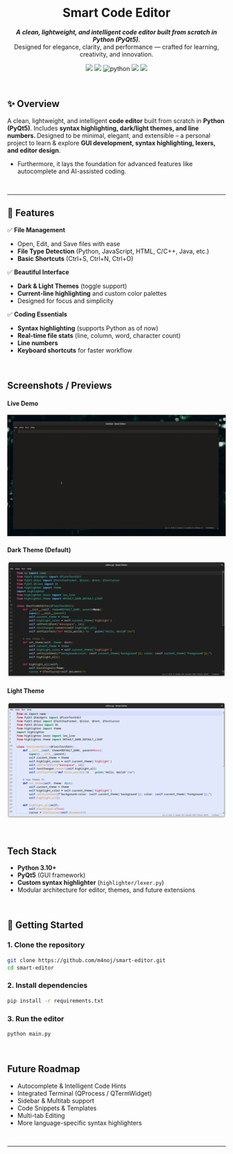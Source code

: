 <h1 align="center">Smart Code Editor</h1>
<p align="center">
<p align="center">
  <em><b>A clean, lightweight, and intelligent code editor built from scratch in Python (PyQt5).</b></em><br>
  Designed for elegance, clarity, and performance — crafted for learning, creativity, and innovation.<br>
</p>

<p align="center">
  <img src="https://img.shields.io/badge/version-v1.0-blue.svg">
  <img src="https://img.shields.io/badge/build-stable-success.svg">
  <img src="https://img.shields.io/badge/python-3.10+-yellow.svg?style=flat-square" alt="python">
<img src="https://img.shields.io/badge/platform-Linux | MacOs | Windows-teal" />
<img src="https://img.shields.io/badge/license-MIT-orange.svg">
</p>
<br>

## ✨ Overview

A clean, lightweight, and intelligent **code editor** built from scratch in **Python (PyQt5)**.  Includes <b>syntax highlighting, dark/light themes, and line numbers. </b>
Designed to be minimal, elegant, and extensible – a personal project to learn & explore **GUI development, syntax highlighting, lexers, and editor design**.

- Furthermore, it lays the foundation for advanced features like autocomplete and AI-assisted coding.

<br>

---

## 🧭  Features

✅ **File Management**
- Open, Edit, and Save files with ease  
- **File Type Detection** (Python, JavaScript, HTML, C/C++, Java, etc.)  
- **Basic Shortcuts** (Ctrl+S, Ctrl+N, Ctrl+O)  


✅ **Beautiful Interface**
- **Dark & Light Themes** (toggle support)  
- **Current-line highlighting** and custom color palettes  
- Designed for focus and simplicity  

✅ **Coding Essentials**
- **Syntax highlighting** (supports Python as of now)  
- **Real-time file stats** (line, column, word, character count)  
- **Line numbers**  
- **Keyboard shortcuts** for faster workflow  

<br>

## Screenshots / Previews

#### Live Demo

![Smart Editor (Live Demo)](images/smart-editor-demo.gif)

#### Dark Theme (Default)

![Main Windows (Dark Theme)](images/screen1.png)



#### Light Theme

![Light Theme](images/screen2.png)

<br>

## Tech Stack

- **Python 3.10+**  
- **PyQt5** (GUI framework)  
- **Custom syntax highlighter** (`highlighter/lexer.py`)  
- Modular architecture for editor, themes, and future extensions  
<br>

## 🚀 Getting Started

### 1. Clone the repository
```bash
git clone https://github.com/m4noj/smart-editor.git
cd smart-editor
```
### 2. Install dependencies

```bash
pip install -r requirements.txt
```

### 3. Run the editor
```bash
python main.py
``` 
<br>

## Future Roadmap

- Autocomplete & Intelligent Code Hints  
- Integrated Terminal (QProcess / QTermWidget)
- Sidebar & Multitab support  
- Code Snippets & Templates  
- Multi-tab Editing  
- More language-specific syntax highlighters  

<br>

---
